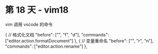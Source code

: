 # 第 18 天 - vim18

vim 调用 vscode 的命令

{
  // 格式化文档
  "before": ["<Leader>", "f", "d"],
  "commands": ["editor.action.formatDocument"]
},
{
  // 变量重命名
  "before": ["<Leader>", "r", "n"],
  "commands": ["editor.action.rename"]
},
